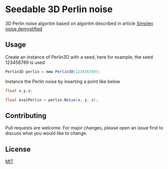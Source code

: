 # Seedable 3D Perlin noise

3D Perlin noise algoritm based on algoritm described in article [Simplex noise demystified](https://weber.itn.liu.se/~stegu/simplexnoise/simplexnoise.pdf)

## Usage

Create an instance of Perlin3D with a seed, here for example, the seed 123456789 is used

```csharp
Perlin3D perlin = new Perlin3D(123456789);
```

Instance the Perlin noise by inserting a point like below

```csharp
float x,y,z;

float evalPerlin = perlin.Noise(x, y, z);

```
## Contributing

Pull requests are welcome. For major changes, please open an issue first
to discuss what you would like to change.

## License

[MIT](https://choosealicense.com/licenses/mit/)
